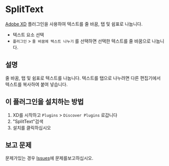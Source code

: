 # SplitText

[Adobe XD](https://www.adobe.com/products/xd.html) 플러그인을 사용하여 텍스트를 줄 바꿈, 탭 및 쉼표로 나눕니다.

- 텍스트 요소 선택
- `플러그인` > `줄 바꿈에 텍스트 나누기` 를 선택하면 선택한 텍스트를 줄 바꿈으로 나눕니다.

## 설명
줄 바꿈, 탭 및 쉼표로 텍스트를 나눕니다.
텍스트를 탭으로 나누려면 다른 편집기에서 텍스트를 복사하여 붙여 넣습니다.

## 이 플러그인을 설치하는 방법

1. XD를 시작하고 `Plugins` > `Discover Plugins` 로갑니다
2. "SplitText"검색
3. 설치를 클릭하십시오

## 보고 문제
문제가있는 경우 [Issues](https://github.com/yoshikinoko/SplitText/issues)에 문제를보고하십시오.
